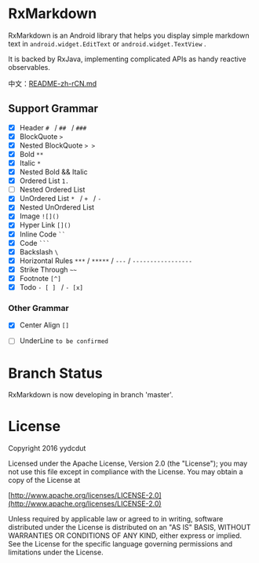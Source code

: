 # RxMarkdown

RxMarkdown is an Android library that helps you display simple markdown text in `android.widget.EditText` or `android.widget.TextView` .

It is backed by RxJava, implementing complicated APIs as handy reactive observables.

中文：[README-zh-rCN.md](./README-zh-rCN.md)

## Support Grammar 

- [x] Header `# ` / `## ` / `### `
- [x] BlockQuote `>  `
- [x] Nested BlockQuote `> >  `
- [x] Bold `**`
- [x] Italic `*`
- [x] Nested Bold && Italic
- [x] Ordered List `1. `
- [ ] Nested Ordered List
- [x] UnOrdered List `* ` /  `+ ` / `- `
- [x] Nested UnOrdered List
- [x] Image `![]()`
- [x] Hyper Link `[]()`
- [x] Inline Code ` `` `
- [x] Code ` ``` `
- [x] Backslash `\`
- [x] Horizontal Rules `***` / `*****` / `---` / `-----------------`
- [x] Strike Through `~~` 
- [x] Footnote `[^]`
- [x] Todo `- [ ] ` / `- [x] `

### Other Grammar

- [x] Center Align `[]`

- [ ] UnderLine `to be confirmed`​


# Branch Status

RxMarkdown is now developing in branch 'master'. 

# License

Copyright 2016 yydcdut

Licensed under the Apache License, Version 2.0 (the "License"); you may not use this file except in compliance with the License. You may obtain a copy of the License at

[http://www.apache.org/licenses/LICENSE-2.0](http://www.apache.org/licenses/LICENSE-2.0)

Unless required by applicable law or agreed to in writing, software distributed under the License is distributed on an "AS IS" BASIS, WITHOUT WARRANTIES OR CONDITIONS OF ANY KIND, either express or implied. See the License for the specific language governing permissions and limitations under the License.